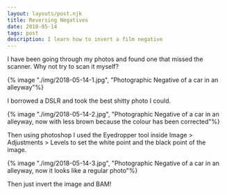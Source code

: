```yaml
---
layout: layouts/post.njk
title: Reversing Negatives
date: 2018-05-14
tags: post
description: I learn how to invert a film negative
---
```


I have been going through my photos and found one that missed the scanner. Why not try to scan it myself?

{% image "./img/2018-05-14-1.jpg", "Photographic Negative of a car in an alleyway"%}

I borrowed a DSLR and took the best shitty photo I could.

{% image "./img/2018-05-14-2.jpg", "Photographic Negative of a car in an alleyway, now with less brown because the colour has been corrected"%}

Then using photoshop I used the Eyedropper tool inside Image > Adjustments > Levels to set the white point and the black point of the image.

{% image "./img/2018-05-14-3.jpg", "Photographic Negative of a car in an alleyway, now it looks like a regular photo"%}

Then just invert the image and BAM!